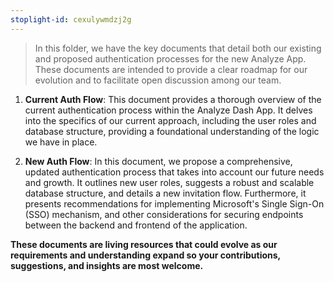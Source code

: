 ```yaml
---
stoplight-id: cexulywmdzj2g
---
```



> In this folder, we have the key documents that detail both our existing and proposed authentication processes for the new Analyze App. These documents are intended to provide a clear roadmap for our evolution and to facilitate open discussion among our team.
> 
1. **Current Auth Flow**: This document provides a thorough overview of the current authentication process within the Analyze Dash App. It delves into the specifics of our current approach, including the user roles and database structure, providing a foundational understanding of the logic we have in place.

2. **New Auth Flow**: In this document, we propose a comprehensive, updated authentication process that takes into account our future needs and growth. It outlines new user roles, suggests a robust and scalable database structure, and details a new invitation flow. Furthermore, it presents recommendations for implementing Microsoft's Single Sign-On (SSO) mechanism, and other considerations for securing endpoints between the backend and frontend of the application.

**These documents are living resources that could evolve as our requirements and understanding expand so your contributions, suggestions, and insights are most welcome.**